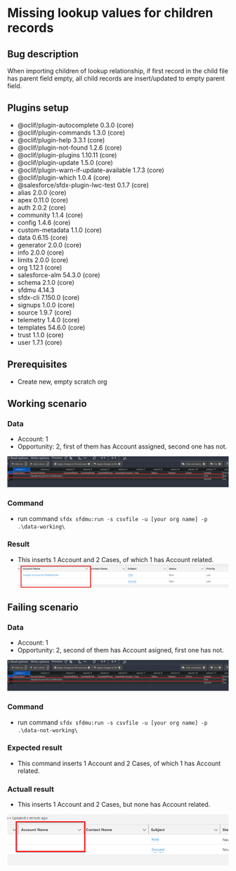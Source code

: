 # Missing lookup values for children records


## Bug description

When importing children of lookup relationship, if first record in the child file has parent field empty, all child records are insert/updated to empty parent field.
## Plugins setup
- @oclif/plugin-autocomplete 0.3.0 (core)
- @oclif/plugin-commands 1.3.0 (core)
- @oclif/plugin-help 3.3.1 (core)
- @oclif/plugin-not-found 1.2.6 (core)
- @oclif/plugin-plugins 1.10.11 (core)
- @oclif/plugin-update 1.5.0 (core)
- @oclif/plugin-warn-if-update-available 1.7.3 (core)
- @oclif/plugin-which 1.0.4 (core)
- @salesforce/sfdx-plugin-lwc-test 0.1.7 (core)
- alias 2.0.0 (core)
- apex 0.11.0 (core)
- auth 2.0.2 (core)
- community 1.1.4 (core)
- config 1.4.6 (core)
- custom-metadata 1.1.0 (core)
- data 0.6.15 (core)
- generator 2.0.0 (core)
- info 2.0.0 (core)
- limits 2.0.0 (core)
- org 1.12.1 (core)
- salesforce-alm 54.3.0 (core)
- schema 2.1.0 (core)
- sfdmu 4.14.3
- sfdx-cli 7.150.0 (core)
- signups 1.0.0 (core)
- source 1.9.7 (core)
- telemetry 1.4.0 (core)
- templates 54.6.0 (core)
- trust 1.1.0 (core)
- user 1.7.1 (core)

## Prerequisites

- Create new, empty scratch org
## Working scenario
### Data

- Account: 1
- Opportunity: 2, first of them has Account assigned, second one has not.

![Case.csv](/images/working-cases-file.png)
### Command

- run command `sfdx sfdmu:run -s csvfile -u [your org name] -p .\data-working\`

### Result
- This inserts 1 Account and 2 Cases, of which 1 has Account related.
![Case List View](/images/working-cases-view.png)

## Failing scenario
### Data

- Account: 1
- Opportunity: 2, second of them has Account asigned, first one has not.

![Case.csv](/images/working-cases-file.png)
### Command
- run command `sfdx sfdmu:run -s csvfile -u [your org name] -p .\data-not-working\`
### Expected result

- This command inserts 1 Account and 2 Cases, of which 1 has Account related.

### Actuall result

- This inserts 1 Account and 2 Cases, but none has Account related.

![Case List View](/images/not-working-cases-view.png)

